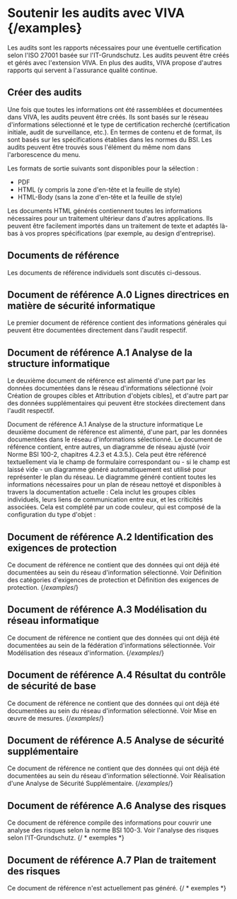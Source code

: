 # Soutenir les audits avec VIVA {/examples}

Les audits sont les rapports nécessaires pour une éventuelle certification selon l'ISO 27001 basée sur l'IT-Grundschutz. Les audits peuvent être créés et gérés avec l'extension VIVA. En plus des audits, VIVA propose d'autres rapports qui servent à l'assurance qualité continue.

Créer des audits
-------------

Une fois que toutes les informations ont été rassemblées et documentées dans VIVA, les audits peuvent être créés. Ils sont basés sur le réseau d'informations sélectionné et le type de certification recherché (certification initiale, audit de surveillance, etc.). En termes de contenu et de format, ils sont basés sur les spécifications établies dans les normes du BSI. Les audits peuvent être trouvés sous l'élément du même nom dans l'arborescence du menu.

Les formats de sortie suivants sont disponibles pour la sélection :

*   PDF
*   HTML (y compris la zone d'en-tête et la feuille de style)
*   HTML-Body (sans la zone d'en-tête et la feuille de style)

Les documents HTML générés contiennent toutes les informations nécessaires pour un traitement ultérieur dans d'autres applications. Ils peuvent être facilement importés dans un traitement de texte et adaptés là-bas à vos propres spécifications (par exemple, au design d'entreprise).

Documents de référence
-------------------

Les documents de référence individuels sont discutés ci-dessous.

Document de référence A.0 Lignes directrices en matière de sécurité informatique
---------------------------------------------

Le premier document de référence contient des informations générales qui peuvent être documentées directement dans l'audit respectif.

Document de référence A.1 Analyse de la structure informatique
--------------------------------------------

Le deuxième document de référence est alimenté d'une part par les données documentées dans le réseau d'informations sélectionné (voir Création de groupes cibles et Attribution d'objets cibles\], et d'autre part par des données supplémentaires qui peuvent être stockées directement dans l'audit respectif.

Document de référence A.1 Analyse de la structure informatique Le deuxième document de référence est alimenté, d'une part, par les données documentées dans le réseau d'informations sélectionné. Le document de référence contient, entre autres, un diagramme de réseau ajusté (voir Norme BSI 100-2, chapitres 4.2.3 et 4.3.5.). Cela peut être référencé textuellement via le champ de formulaire correspondant ou - si le champ est laissé vide - un diagramme généré automatiquement est utilisé pour représenter le plan du réseau. Le diagramme généré contient toutes les informations nécessaires pour un plan de réseau nettoyé et disponibles à travers la documentation actuelle : Cela inclut les groupes cibles individuels, leurs liens de communication entre eux, et les criticités associées. Cela est complété par un code couleur, qui est composé de la configuration du type d'objet :

Document de référence A.2 Identification des exigences de protection
----------------------------------------------------------------

Ce document de référence ne contient que des données qui ont déjà été documentées au sein du réseau d'information sélectionné. Voir Définition des catégories d'exigences de protection et Définition des exigences de protection.
{/*examples*/}

Document de référence A.3 Modélisation du réseau informatique
-------------------------------------------------

Ce document de référence ne contient que des données qui ont déjà été documentées au sein de la fédération d'informations sélectionnée. Voir Modélisation des réseaux d'information.
{/*examples*/}

Document de référence A.4 Résultat du contrôle de sécurité de base
---------------------------------------------------------

Ce document de référence ne contient que des données qui ont déjà été documentées au sein du réseau d'information sélectionné. Voir Mise en œuvre de mesures.
{/*examples*/}

Document de référence A.5 Analyse de sécurité supplémentaire
----------------------------------------------------

Ce document de référence ne contient que des données qui ont déjà été documentées au sein du réseau d'information sélectionné. Voir Réalisation d'une Analyse de Sécurité Supplémentaire.
{/*examples*/}

Document de référence A.6 Analyse des risques
------------------------------------

Ce document de référence compile des informations pour couvrir une analyse des risques selon la norme BSI 100-3. Voir l'analyse des risques selon l'IT-Grundschutz. {/ * exemples *}

Document de référence A.7 Plan de traitement des risques
------------------------------------------

Ce document de référence n'est actuellement pas généré. {/ * exemples *}
